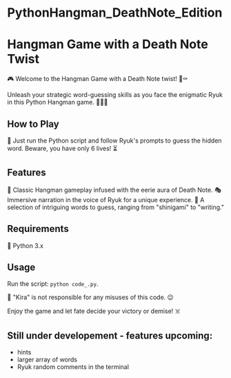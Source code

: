 # PythonHangman_DeathNote_Edition

# Hangman Game with a Death Note Twist

🎮 Welcome to the Hangman Game with a Death Note twist! 📝⚰️

Unleash your strategic word-guessing skills as you face the enigmatic Ryuk in this Python Hangman game. 🕵️‍♂️💀

## How to Play

🔮 Just run the Python script and follow Ryuk's prompts to guess the hidden word. Beware, you have only 6 lives! ⏳

## Features

🔑 Classic Hangman gameplay infused with the eerie aura of Death Note.
🎭 Immersive narration in the voice of Ryuk for a unique experience.
🌌 A selection of intriguing words to guess, ranging from "shinigami" to "writing."

## Requirements

🐍 Python 3.x

## Usage

Run the script: `python code_.py`.

🚫 "Kira" is not responsible for any misuses of this code. 😉

Enjoy the game and let fate decide your victory or demise! ☠️

## Still under developement - features upcoming:
- hints
- larger array of words
- Ryuk random comments in the terminal
